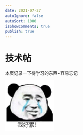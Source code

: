 ```yaml
---
date: 2021-07-27
autoIgnore: false
autoSort: 1000
isShowComments: true
publish: true
---
```


# 技术帖

本页记录一下待学习的东西~容易忘记

![image-20210727150253711](media/计划帖.assets/image-20210727150253711.png)